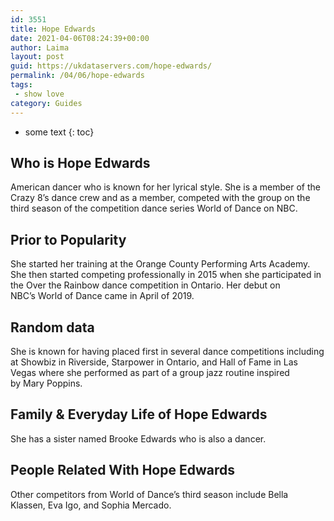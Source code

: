 ```yaml
---
id: 3551
title: Hope Edwards
date: 2021-04-06T08:24:39+00:00
author: Laima
layout: post
guid: https://ukdataservers.com/hope-edwards/
permalink: /04/06/hope-edwards
tags:
 - show love
category: Guides
---
```


* some text
{: toc}


## Who is Hope Edwards
                  
                  
                  
American dancer who is known for her lyrical style. She is a member of the Crazy 8&#8217;s dance crew and as a member, competed with the group on the third season of the competition dance series World of Dance on NBC. 
                  
              
            
              
            
                
                
                
## Prior to Popularity
                  
                  
                  
She started her training at the Orange County Performing Arts Academy. She then started competing professionally in 2015 when she participated in the Over the Rainbow dance competition in Ontario. Her debut on NBC&#8217;s World of Dance came in April of 2019. 
                  
              
            
              
            
                
                
                
## Random data
                  
                  
                  
She is known for having placed first in several dance competitions including at Showbiz in Riverside, Starpower in Ontario, and Hall of Fame in Las Vegas where she performed as part of a group jazz routine inspired by Mary Poppins. 
                  
              
            
              
            
                
                
                
## Family & Everyday Life of Hope Edwards
                  
                  
                  
She has a sister named Brooke Edwards who is also a dancer.
                  
              
            
              
            
                
                
                
## People Related With Hope Edwards
                  
                  
                  
Other competitors from World of Dance&#8217;s third season include Bella Klassen, Eva Igo, and Sophia Mercado. 
                  
              
            
              
            
                
              
            
              
              
            
            
              
            
          
          
          